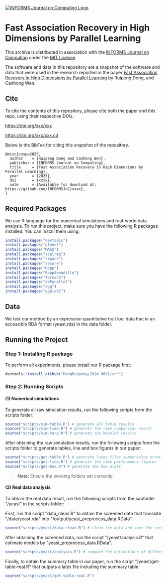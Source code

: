 [![INFORMS Journal on Computing Logo](https://INFORMSJoC.github.io/logos/INFORMS_Journal_on_Computing_Header.jpg)](https://pubsonline.informs.org/journal/ijoc)

<!-- # 2024.0691 -->

# Fast Association Recovery in High Dimensions by Parallel Learning

This archive is distributed in association with the [INFORMS Journal on Computing](https://pubsonline.informs.org/journal/ijoc) under the [MIT License](LICENSE).

The software and data in this repository are a snapshot of the software and data that were used in the research reported in the paper [Fast Association Recovery in High Dimensions by Parallel Learning](href) by Ruipeng Dong, and Canhong Wen.

## Cite

To cite the contents of this repository, please cite both the paper and this repo, using their respective DOIs.

https://doi.org/xxx/xxx

https://doi.org/xxx/xxx.cd

Below is the BibTex for citing this snapshot of the repository.

```
@misc{cospa2025,
  author    = {Ruipeng Dong and Canhong Wen},
  publisher = {INFORMS Journal on Computing},
  title     = {Fast Association Recovery in High Dimensions by Parallel Learning},
  year      = {2025},
  doi       = {xxxx},
  note      = {Available for download at: https://github.com/INFORMSJoC/xxxx},
}  
```

## Required Packages
We use R language for the numerical simulations and real-world data analysis. To run this project, make sure you have the following R packages installed. You can install them using:

```R
install.packages("devtools")
install.packages("glmnet")
install.packages("MASS")
install.packages("scalreg")
install.packages("rrpack")
install.packages("secure")
install.packages("Rcpp")
install.packages("RcppArmadillo")
install.packages("foreach")
install.packages("doParallel")
install.packages("egg")
install.packages("ggplot2")
```
## Data

We test our method by an expression quantitative trait loci data that in an accessible RDA format (yeast.rda) in the data folder.

## Running the Project

### Step 1: Installing R package 
To perform all experiments, please install our R package first:

```R
devtools::install_github("DongRuipeng/2024.0691/src")
```

### Step 2: Running Scripts

#### (1) Numerical simulations
To generate all raw simulation results, run the following scripts from the scripts folder:

```R
source("scripts/sim-table.R") # generate all table results
source("scripts/sim-time.R") # generate the time comparison result
source("scripts/sim-vary.R") # generate the boxplot results
```

After obtaining the raw simulation results, run the following scripts from the scripts folder to generate tables, line and box figures in our paper:

```R
source("scripts/get-table.R") # generate latex files summarizing error tables 
source("scripts/get-line.R") # generate the time performance figures
source("scripts/get-box.R") # generate the box plots
```

> **Note:** Ensure the working folders set correctly.

#### (2) Real data analysis
To obtain the real data result, run the following scripts from the subfolder "/yeast" in the scripts folder:

First, run the script "data_clean.R" to obtain the screened data that translate "/data/yeast.rda" into "/output/yeast_preprocess_data.RData".
```R
source("scripts/yeast/data_clean.R") # clean the data and save the screened data as "yeast_preprocess_data.RData" into the ../output folder
```

After obtaining the screened data, run the script "/yeast/analysis.R" that estimate models by "yeast_preprocess_data.RData".
```R
source("scripts/yeast/analysis.R") # compare the estimations of different methods, and save the result as table-real-screening.RData
```

Finally, to obtain the summary table in our paper, run the script "/yeast/get-table-real.R" that outputs a latex file including the summary table.
```R
source("scripts/yeast/get-table-real.R")
```
